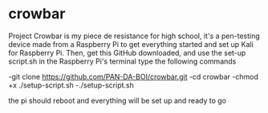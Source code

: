 # crowbar
Project Crowbar is my piece de resistance for high school, it's a pen-testing device made from a Raspberry Pi
to get everything started and set up Kali for Raspberry Pi. Then, get this GitHub downloaded, and use the set-up script.sh
in the Raspberry Pi's terminal type the following commands

-git clone https://github.com/PAN-DA-BOI/crowbar.git
-cd crowbar
-chmod +x ./setup-script.sh
-./setup-script.sh

the pi should reboot and everything will be set up and ready to go
